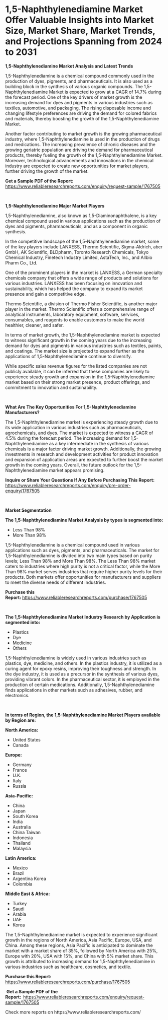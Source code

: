 <p><h1>1,5-Naphthylenediamine Market Offer Valuable Insights into Market Size, Market Share, Market Trends, and Projections Spanning from 2024 to 2031</h1></p><p><strong>1,5-Naphthylenediamine Market Analysis and Latest Trends</strong></p>
<p><p>1,5-Naphthylenediamine is a chemical compound commonly used in the production of dyes, pigments, and pharmaceuticals. It is also used as a building block in the synthesis of various organic compounds. The 1,5-Naphthylenediamine Market is expected to grow at a CAGR of 14.7% during the forecast period. One of the key drivers of market growth is the increasing demand for dyes and pigments in various industries such as textiles, automotive, and packaging. The rising disposable income and changing lifestyle preferences are driving the demand for colored fabrics and materials, thereby boosting the growth of the 1,5-Naphthylenediamine Market.</p><p>Another factor contributing to market growth is the growing pharmaceutical industry, where 1,5-Naphthylenediamine is used in the production of drugs and medications. The increasing prevalence of chronic diseases and the growing geriatric population are driving the demand for pharmaceutical products, thereby fueling the growth of the 1,5-Naphthylenediamine Market. Moreover, technological advancements and innovations in the chemical industry are expected to create new opportunities for market players, further driving the growth of the market.</p></p>
<p><strong>Get a Sample PDF of the Report:&nbsp;</strong> <a href="https://www.reliableresearchreports.com/enquiry/request-sample/1767505">https://www.reliableresearchreports.com/enquiry/request-sample/1767505</a></p>
<p>&nbsp;</p>
<p><strong>1,5-Naphthylenediamine Major Market Players</strong></p>
<p><p>1,5-Naphthylenediamine, also known as 1,5-Diaminonaphthalene, is a key chemical compound used in various applications such as the production of dyes and pigments, pharmaceuticals, and as a component in organic synthesis.</p><p>In the competitive landscape of the 1,5-Naphthylenediamine market, some of the key players include LANXESS, Thermo Scientific, Sigma-Aldrich, abcr GmbH, AK Scientific, BLDpharm, Toronto Research Chemicals, Tokyo Chemical Industry, Finetech Industry Limited, AstaTech, Inc., and Allbio Pharm Co., Ltd.</p><p>One of the prominent players in the market is LANXESS, a German specialty chemicals company that offers a wide range of products and solutions for various industries. LANXESS has been focusing on innovation and sustainability, which has helped the company to expand its market presence and gain a competitive edge.</p><p>Thermo Scientific, a division of Thermo Fisher Scientific, is another major player in the market. Thermo Scientific offers a comprehensive range of analytical instruments, laboratory equipment, software, services, consumables, and reagents to enable customers to make the world healthier, cleaner, and safer.</p><p>In terms of market growth, the 1,5-Naphthylenediamine market is expected to witness significant growth in the coming years due to the increasing demand for dyes and pigments in various industries such as textiles, paints, and coatings. The market size is projected to expand further as the applications of 1,5-Naphthylenediamine continue to diversify.</p><p>While specific sales revenue figures for the listed companies are not publicly available, it can be inferred that these companies are likely to experience steady growth and expansion in the 1,5-Naphthylenediamine market based on their strong market presence, product offerings, and commitment to innovation and sustainability.</p></p>
<p>&nbsp;</p>
<p><strong>What Are The Key Opportunities For 1,5-Naphthylenediamine Manufacturers?</strong></p>
<p><p>The 1,5-Naphthylenediamine market is experiencing steady growth due to its wide application in various industries such as pharmaceuticals, agrochemicals, and dyes. The market is expected to witness a CAGR of 4.5% during the forecast period. The increasing demand for 1,5-Naphthylenediamine as a key intermediate in the synthesis of various chemicals is a major factor driving market growth. Additionally, the growing investments in research and development activities for product innovation and expansion of application areas are expected to further boost the market growth in the coming years. Overall, the future outlook for the 1,5-Naphthylenediamine market appears promising.</p></p>
<p><strong>Inquire or Share Your Questions If Any Before Purchasing This Report:</strong> <a href="https://www.reliableresearchreports.com/enquiry/pre-order-enquiry/1767505">https://www.reliableresearchreports.com/enquiry/pre-order-enquiry/1767505</a></p>
<p>&nbsp;</p>
<p><strong>Market Segmentation</strong></p>
<p><strong>The 1,5-Naphthylenediamine Market Analysis by types is segmented into:</strong></p>
<p><ul><li>Less Than 98%</li><li>More Than 98%</li></ul></p>
<p><p>1,5-Naphthylenediamine is a chemical compound used in various applications such as dyes, pigments, and pharmaceuticals. The market for 1,5-Naphthylenediamine is divided into two main types based on purity levels; Less Than 98% and More Than 98%. The Less Than 98% market caters to industries where high purity is not a critical factor, while the More Than 98% market serves industries that require higher purity levels for their products. Both markets offer opportunities for manufacturers and suppliers to meet the diverse needs of different industries.</p></p>
<p><strong>Purchase this Report:&nbsp;</strong><a href="https://www.reliableresearchreports.com/purchase/1767505">https://www.reliableresearchreports.com/purchase/1767505</a></p>
<p>&nbsp;</p>
<p><strong>The 1,5-Naphthylenediamine Market Industry Research by Application is segmented into:</strong></p>
<p><ul><li>Plastics</li><li>Dye</li><li>Medicine</li><li>Others</li></ul></p>
<p><p>1,5-Naphthylenediamine is widely used in various industries such as plastics, dye, medicine, and others. In the plastics industry, it is utilized as a curing agent for epoxy resins, improving their toughness and strength. In the dye industry, it is used as a precursor in the synthesis of various dyes, providing vibrant colors. In the pharmaceutical sector, it is employed in the production of certain medications. Additionally, 1,5-Naphthylenediamine finds applications in other markets such as adhesives, rubber, and electronics.</p></p>
<p>&nbsp;</p>
<p><strong>In terms of Region, the 1,5-Naphthylenediamine Market Players available by Region are:</strong></p>
<p>
    <p> <strong> North America: </strong>
        <ul>
            <li>United States</li>
            <li>Canada</li>
        </ul>
        </p> 
    <p> <strong> Europe: </strong>
        <ul>
            <li>Germany</li>
            <li>France</li>
            <li>U.K.</li>
            <li>Italy</li>
            <li>Russia</li>
        </ul>
        </p> 
    <p> <strong> Asia-Pacific: </strong>
        <ul>
            <li>China</li>
            <li>Japan</li>
            <li>South Korea</li>
            <li>India</li>
            <li>Australia</li>
            <li>China Taiwan</li>
            <li>Indonesia</li>
            <li>Thailand</li>
            <li>Malaysia</li>
        </ul>
        </p> 
    <p> <strong> Latin America: </strong>
        <ul>
            <li>Mexico</li>
            <li>Brazil</li>
            <li>Argentina Korea</li>
            <li>Colombia</li>
        </ul>
        </p> 
    <p> <strong> Middle East & Africa: </strong>
        <ul>
            <li>Turkey</li>
            <li>Saudi</li>
            <li>Arabia</li>
            <li>UAE</li>
            <li>Korea</li>
        </ul>
    </p>
    </p>
<p><p>The 1,5-Naphthylenediamine market is expected to experience significant growth in the regions of North America, Asia Pacific, Europe, USA, and China. Among these regions, Asia Pacific is anticipated to dominate the market with a market share of 35%, followed by North America with 25%, Europe with 20%, USA with 15%, and China with 5% market share. This growth is attributed to increasing demand for 1,5-Naphthylenediamine in various industries such as healthcare, cosmetics, and textile.</p></p>
<p><strong>Purchase this Report: </strong><a href="https://www.reliableresearchreports.com/purchase/1767505">https://www.reliableresearchreports.com/purchase/1767505</a></p>
<p>&nbsp;<strong>Get a Sample PDF of the Report:&nbsp;&nbsp;</strong><a href="https://www.reliableresearchreports.com/enquiry/request-sample/1767505">https://www.reliableresearchreports.com/enquiry/request-sample/1767505</a></p>
<p><strong></strong></p>
<p>Check more reports on https://www.reliableresearchreports.com/</p>